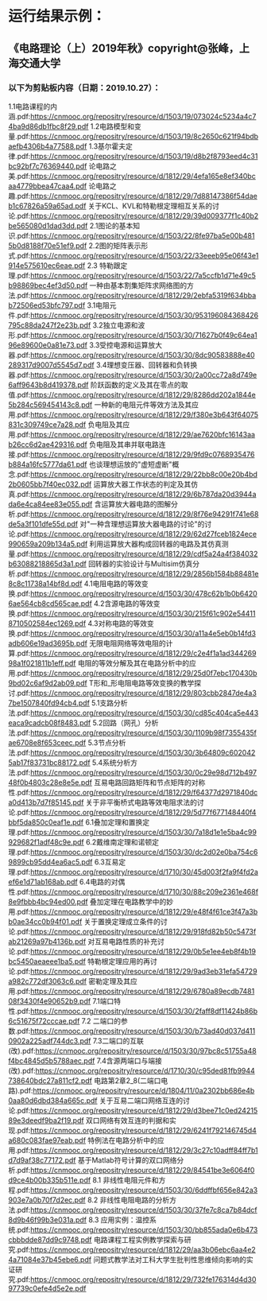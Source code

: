# 运行结果示例：
## 《电路理论（上）2019年秋》copyright@张峰，上海交通大学
### 以下为剪贴板内容（日期：2019.10.27）：
1.1电路课程的内涵.pdf:https://cnmooc.org/repositry/resource/d/1503/19/073024c5234a4c74ba9d86db1fbc8f29.pdf
1.2电路模型和变量.pdf:https://cnmooc.org/repositry/resource/d/1503/19/8c2650c621f94bdbaefb4306b4a77588.pdf
1.3基尔霍夫定律.pdf:https://cnmooc.org/repositry/resource/d/1503/19/d8b2f8793eed4c31bc92bf7c76369440.pdf
论电路之美.pdf:https://cnmooc.org/repositry/resource/d/1812/29/4efa165e8ef340bcaa4779bbea47caa4.pdf
论电路之趣.pdf:https://cnmooc.org/repositry/resource/d/1812/29/7d88147386f54daeb1c67826a59a65ad.pdf
关于KCL、KVL和特勒根定理相互关系的讨论.pdf:https://cnmooc.org/repositry/resource/d/1812/29/39d009377f1c40b2be565080d1dad3dd.pdf
2.1图论的基本知识.pdf:https://cnmooc.org/repositry/resource/d/1503/22/8fe97ba5e00b4815b0d8188f70e51ef9.pdf
2.2图的矩阵表示形式.pdf:https://cnmooc.org/repositry/resource/d/1503/22/33eeeb95e06f43e1914e575610ec6eae.pdf
2.3 特勒跟定理.pdf:https://cnmooc.org/repositry/resource/d/1503/22/7a5ccfb1d71e49c5b98869bec4ef3d50.pdf
一种由基本割集矩阵求网络图的方法.pdf:https://cnmooc.org/repositry/resource/d/1812/29/2ebfa5319f634bbab72506ed53bfc797.pdf
3.1电阻元件.pdf:https://cnmooc.org/repositry/resource/d/1503/30/953196084368426795c88da247f2e23b.pdf
3.2独立电源和波形.pdf:https://cnmooc.org/repositry/resource/d/1503/30/71627b0f49c64ea196e89600e0a81e73.pdf
3.3受控电源和运算放大器.pdf:https://cnmooc.org/repositry/resource/d/1503/30/8dc90583888e40289317d9007d5545d7.pdf
3.4理想变压器、回转器和负转换器.pdf:https://cnmooc.org/repositry/resource/d/1503/30/2a00cc72a8d749e6aff9643b8d419378.pdf
阶跃函数的定义及其在零点的取值.pdf:https://cnmooc.org/repositry/resource/d/1812/29/8286dd202a1844e5b284c569454143c8.pdf
一种新的电阻元件等效方法及其应用.pdf:https://cnmooc.org/repositry/resource/d/1812/29/f380e3b643f64075831c309749ce7a28.pdf
负电阻及其应用.pdf:https://cnmooc.org/repositry/resource/d/1812/29/ae7620bfc16143aab26cc6d2ae429316.pdf
负电阻及其串并联电路连接.pdf:https://cnmooc.org/repositry/resource/d/1812/29/9fd9c0768935476b884a16fc5777da61.pdf
也谈理想运放的"虚短虚断"概念.pdf:https://cnmooc.org/repositry/resource/d/1812/29/22bb8c00e20b4bd2b0605bb7f40ec032.pdf
运算放大器工作状态的判定及其仿真.pdf:https://cnmooc.org/repositry/resource/d/1812/29/6b787da20d3944ada6e4ca84ee83e055.pdf
含运算放大器电路的图解分析.pdf:https://cnmooc.org/repositry/resource/d/1812/29/8f76e94291f741e68de5a3f101dfe55d.pdf
对"一种含理想运算放大器电路的讨论"的讨论.pdf:https://cnmooc.org/repositry/resource/d/1812/29/62d27fceb1824ece990659a209b134a5.pdf
利用运算放大器构成回转器的电路及其仿真测量.pdf:https://cnmooc.org/repositry/resource/d/1812/29/cdf5a24a4f384032b63088218865d3a1.pdf
回转器的实验设计与Multisim仿真分析.pdf:https://cnmooc.org/repositry/resource/d/1812/29/2856b1584b88481e8c8c11738a14bf8d.pdf
4.1电阻电路的等效变换.pdf:https://cnmooc.org/repositry/resource/d/1503/30/478c62b1b0b64206ae564cb8cd565cae.pdf
4.2含源电路的等效变换.pdf:https://cnmooc.org/repositry/resource/d/1503/30/215f61c902e544118710502584ec1269.pdf
4.3对称电路的等效变换.pdf:https://cnmooc.org/repositry/resource/d/1503/30/a11a4e5eb0b14fd3adb606e19ad3695b.pdf
无限电阻网络等效电阻的计算.pdf:https://cnmooc.org/repositry/resource/d/1812/29/c2e4f1a1ad34426998a1f021811b1eff.pdf
电阻的等效分解及其在电路分析中的应用.pdf:https://cnmooc.org/repositry/resource/d/1812/29/25d0f7ebc170430b9bd02c6af9d2ab09.pdf
T形和_形电阻电路等效变换的教学探讨.pdf:https://cnmooc.org/repositry/resource/d/1812/29/803cbb2847de4a37be1507840fd94cb4.pdf
5.1支路分析法.pdf:https://cnmooc.org/repositry/resource/d/1503/30/cd85c404ca5e443eaca9cadcb08f8483.pdf
5.2回路（网孔）分析法.pdf:https://cnmooc.org/repositry/resource/d/1503/30/1109b98f7355435fae6708e8f653ceec.pdf
5.3节点分析法.pdf:https://cnmooc.org/repositry/resource/d/1503/30/3b64809c6020425ab17f83731bc88172.pdf
5.4系统分析方法.pdf:https://cnmooc.org/repositry/resource/d/1503/30/0c29e98d712b49748f0b4803c28e8e5e.pdf
互易电路回路矩阵和节点矩阵的对称性.pdf:https://cnmooc.org/repositry/resource/d/1812/29/f64377d2971840dca0d413b7d7f85145.pdf
关于非平衡桥式电路等效电阻求法的讨论.pdf:https://cnmooc.org/repositry/resource/d/1812/29/5d77f677148440f4bbf5da850c0eaf1e.pdf
6.1叠加定理和置换定理.pdf:https://cnmooc.org/repositry/resource/d/1503/30/7a18d1e1e5ba4c99929682f1adf48c9e.pdf
6.2戴维南定理和诺顿定理.pdf:https://cnmooc.org/repositry/resource/d/1503/30/dc2d02e0ba754c69899cb95dd4ea6ac5.pdf
6.3互易定理.pdf:https://cnmooc.org/repositry/resource/d/1710/30/45d003f2fa9f4fd2aef6e1d71ab168ab.pdf
6.4电路的对偶性.pdf:https://cnmooc.org/repositry/resource/d/1710/30/88c209e2361e468f8e9fbbb4bc94ed00.pdf
叠加定理在电路教学中的妙用.pdf:https://cnmooc.org/repositry/resource/d/1812/29/e48f4f61ce3f47a3bb0ae34cc0b94f01.pdf
关于置换定理成立条件的讨论.pdf:https://cnmooc.org/repositry/resource/d/1812/29/918fd82b50c5473fab21269a97b4136b.pdf
对互易电路性质的补充讨论.pdf:https://cnmooc.org/repositry/resource/d/1812/29/0b5e1ee4eb8f4b19bc5450aeaeee1ba5.pdf
特勒根定理应用的再讨论.pdf:https://cnmooc.org/repositry/resource/d/1812/29/9ad3eb31efa54729a982c772df3063c6.pdf
密勒定理及其应用.pdf:https://cnmooc.org/repositry/resource/d/1812/29/6780a89ecdb748108f3430f4e90652b9.pdf
7.1端口特性.pdf:https://cnmooc.org/repositry/resource/d/1503/30/2faff8df11424b86b6c51675f72cccae.pdf
7.2 二端口的参数.pdf:https://cnmooc.org/repositry/resource/d/1503/30/b73ad40d037d4110902a225adf744dc3.pdf
7.3二端口的互联(改).pdf:https://cnmooc.org/repositry/resource/d/1503/30/97bc8c51755a48f4bc4845d5b5788aec.pdf
7.4含源两端口与端接(改).pdf:https://cnmooc.org/repositry/resource/d/1710/30/c95ded81fb9944738640bdc27a811cf2.pdf
电路第2章2_8(二端口电路).pdf:https://cnmooc.org/repositry/resource/d/1804/11/0a2302bb686e4b0aa80d6dbd384a665c.pdf
关于互易二端口网络互连的讨论.pdf:https://cnmooc.org/repositry/resource/d/1812/29/d3bee71c0ed2421589e3deedf9ba2f19.pdf
双口网络有效互连的判据和实现.pdf:https://cnmooc.org/repositry/resource/d/1812/29/6241f792146745d4a680c083fae97eab.pdf
特例法在电路分析中的应用.pdf:https://cnmooc.org/repositry/resource/d/1812/29/3c27c10adff84ff7b1d7d9af38c77172.pdf
基于Matlab符号计算的双口网络分析.pdf:https://cnmooc.org/repositry/resource/d/1812/29/84541be3e6064f0d9ce4b00b335b511e.pdf
8.1 非线性电阻元件和方程.pdf:https://cnmooc.org/repositry/resource/d/1503/30/6ddffbf656e842a3903e7a0b70f7d2ec.pdf
8.2 非线性电阻电路的分析方法.pdf:https://cnmooc.org/repositry/resource/d/1503/30/37fe7c8ca7b84dcf8d9b46f99b3e031a.pdf
8.3 应用实例：温控系统.pdf:https://cnmooc.org/repositry/resource/d/1503/30/bb855ada0e6b473cbbbdde87dd9c9748.pdf
电路课程工程实例教学探索与研究.pdf:https://cnmooc.org/repositry/resource/d/1812/29/aa3b06ebc6aa4e24a71084e37b45ebe6.pdf
问题式教学法对工科大学生批判性思维倾向影响的实证研究.pdf:https://cnmooc.org/repositry/resource/d/1812/29/732fe176314d4d3097739c0efe4d5e2e.pdf

